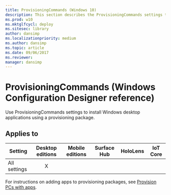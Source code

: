 ```yaml
---
title: ProvisioningCommands (Windows 10)
description: This section describes the ProvisioningCommands settings that you can configure in provisioning packages for Windows 10 using Windows Configuration Designer.
ms.prod: w10
ms.mktglfcycl: deploy
ms.sitesec: library
author: dansimp
ms.localizationpriority: medium
ms.author: dansimp
ms.topic: article
ms.date: 09/06/2017
ms.reviewer:
manager: dansimp
---
```


# ProvisioningCommands (Windows Configuration Designer reference)

Use ProvisioningCommands settings to install Windows desktop applications using a provisioning package.

## Applies to

| Setting   | Desktop editions | Mobile editions | Surface Hub | HoloLens | IoT Core |
| --- | :---: | :---: | :---: | :---: | :---: |
| All settings | X  |  |  |  |  |

For instructions on adding apps to provisioning packages, see [Provision PCs with apps](../provisioning-packages/provision-pcs-with-apps.md).




